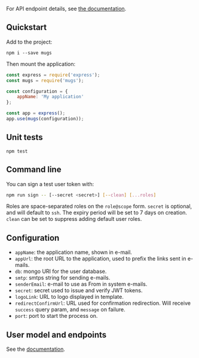 For API endpoint details, see [the documentation](docs/index.md).

## Quickstart

Add to the project:

```
npm i --save mugs
```

Then mount the application:

```javascript
const express = require('express');
const mugs = require('mugs');

const configuration = {
	appName: 'My application'
};

const app = express();
app.use(mugs(configuration));
```

## Unit tests

```
npm test
```

## Command line

You can sign a test user token with:

```bash
npm run sign -- [--secret <secret>] [--clean] [...roles]
```

Roles are space-separated roles on the `role@scope` form. `secret` is optional, and will default to `ssh`. The expiry period will be set to 7 days on creation. `clean` can be set to suppress adding default user roles.

## Configuration

- `appName`: the application name, shown in e-mail.
- `appUrl`: the root URL to the application, used to prefix the links sent in e-mails.
- `db`: mongo URI for the user database.
- `smtp`: smtps string for sending e-mails.
- `senderEmail`: e-mail to use as From in system e-mails.
- `secret`: secret used to issue and verify JWT tokens.
- `logoLink`: URL to logo displayed in template.
- `redirectConfirmUrl`: URL used for confirmation redirection. Will receive `success` query param, and `message` on failure.
- `port`: port to start the process on.

## User model and endpoints

See the [documentation](docs/index.md).